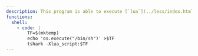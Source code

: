 ```yaml
---
description: This program is able to execute [`lua`](../less/index.html) code.
functions:
  shell:
    - code: |
        TF=$(mktemp)
        echo 'os.execute("/bin/sh")' >$TF
        tshark -Xlua_script:$TF
---
```

